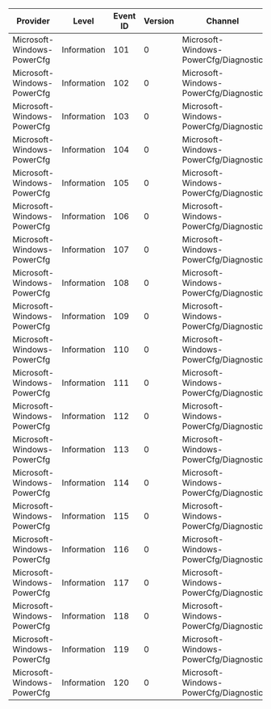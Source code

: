 Provider                    |  Level        |  Event ID  |  Version  |  Channel                                |  Task                              |  Opcode  |  Keyword   |  Message
----------------------------|---------------|------------|-----------|-----------------------------------------|------------------------------------|----------|------------|---------
Microsoft-Windows-PowerCfg  |  Information  |  101       |  0        |  Microsoft-Windows-PowerCfg/Diagnostic  |  PowerCpl_LoadAdvancedUI           |  Start   |  PowerCpl  |
Microsoft-Windows-PowerCfg  |  Information  |  102       |  0        |  Microsoft-Windows-PowerCfg/Diagnostic  |  PowerCpl_LoadAdvancedUI           |  Stop    |  PowerCpl  |
Microsoft-Windows-PowerCfg  |  Information  |  103       |  0        |  Microsoft-Windows-PowerCfg/Diagnostic  |  PowerCpl_SelectPlan               |  Start   |  PowerCpl  |
Microsoft-Windows-PowerCfg  |  Information  |  104       |  0        |  Microsoft-Windows-PowerCfg/Diagnostic  |  PowerCpl_SelectPlan               |  Stop    |  PowerCpl  |
Microsoft-Windows-PowerCfg  |  Information  |  105       |  0        |  Microsoft-Windows-PowerCfg/Diagnostic  |  PowerCpl_SaveAll                  |  Start   |  PowerCpl  |
Microsoft-Windows-PowerCfg  |  Information  |  106       |  0        |  Microsoft-Windows-PowerCfg/Diagnostic  |  PowerCpl_SaveAll                  |  Stop    |  PowerCpl  |
Microsoft-Windows-PowerCfg  |  Information  |  107       |  0        |  Microsoft-Windows-PowerCfg/Diagnostic  |  PowerCpl_SettingInit              |  Start   |  PowerCpl  |
Microsoft-Windows-PowerCfg  |  Information  |  108       |  0        |  Microsoft-Windows-PowerCfg/Diagnostic  |  PowerCpl_SettingInit              |  Stop    |  PowerCpl  |
Microsoft-Windows-PowerCfg  |  Information  |  109       |  0        |  Microsoft-Windows-PowerCfg/Diagnostic  |  PowerCpl_ShowHelp                 |  Start   |  PowerCpl  |
Microsoft-Windows-PowerCfg  |  Information  |  110       |  0        |  Microsoft-Windows-PowerCfg/Diagnostic  |  PowerCpl_ShowHelp                 |  Stop    |  PowerCpl  |
Microsoft-Windows-PowerCfg  |  Information  |  111       |  0        |  Microsoft-Windows-PowerCfg/Diagnostic  |  PowerCpl_ExpandOrContractSetting  |  Start   |  PowerCpl  |
Microsoft-Windows-PowerCfg  |  Information  |  112       |  0        |  Microsoft-Windows-PowerCfg/Diagnostic  |  PowerCpl_ExpandOrContractSetting  |  Stop    |  PowerCpl  |
Microsoft-Windows-PowerCfg  |  Information  |  113       |  0        |  Microsoft-Windows-PowerCfg/Diagnostic  |  PowerCpl_HoverSetting             |  Start   |  PowerCpl  |
Microsoft-Windows-PowerCfg  |  Information  |  114       |  0        |  Microsoft-Windows-PowerCfg/Diagnostic  |  PowerCpl_HoverSetting             |  Stop    |  PowerCpl  |
Microsoft-Windows-PowerCfg  |  Information  |  115       |  0        |  Microsoft-Windows-PowerCfg/Diagnostic  |  PowerCpl_SpinnerOverrideTime      |  Start   |  PowerCpl  |
Microsoft-Windows-PowerCfg  |  Information  |  116       |  0        |  Microsoft-Windows-PowerCfg/Diagnostic  |  PowerCpl_SpinnerOverrideTime      |  Stop    |  PowerCpl  |
Microsoft-Windows-PowerCfg  |  Information  |  117       |  0        |  Microsoft-Windows-PowerCfg/Diagnostic  |  PowerCpl_ComboOverrideTime        |  Start   |  PowerCpl  |
Microsoft-Windows-PowerCfg  |  Information  |  118       |  0        |  Microsoft-Windows-PowerCfg/Diagnostic  |  PowerCpl_ComboOverrideTime        |  Stop    |  PowerCpl  |
Microsoft-Windows-PowerCfg  |  Information  |  119       |  0        |  Microsoft-Windows-PowerCfg/Diagnostic  |  PowerCpl_ShowGroupPolicy          |  Start   |  PowerCpl  |
Microsoft-Windows-PowerCfg  |  Information  |  120       |  0        |  Microsoft-Windows-PowerCfg/Diagnostic  |  PowerCpl_ShowGroupPolicy          |  Stop    |  PowerCpl  |